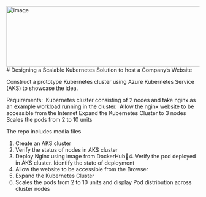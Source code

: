 <img width="1430" height="158" alt="image" src="https://github.com/user-attachments/assets/3a2a6876-3965-41f5-a7f2-ce86d9ce0741" /># Designing a Scalable Kubernetes Solution to host a Company’s Website

Construct a prototype Kubernetes cluster using ​Azure Kubernetes Service (AKS) to showcase the idea. 

Requirements: 
Kubernetes cluster consisting of 2 nodes and take nginx as an example workload running in the cluster. 
Allow the nginx website to be accessible from the Internet
Expand the Kubernetes Cluster to 3 nodes
Scales the pods from 2 to 10 units

The repo includes media files
1) Create an AKS cluster
2) Verify the status of nodes in AKS cluster
3) Deploy Nginx using image from DockerHub4. Verify the pod deployed in AKS cluster. Identify the state of deployment
4) Allow the website to be accessible from the Browser
5) Expand the Kubernetes Cluster
6) Scales the pods from 2 to 10 units and display Pod distribution across cluster nodes

